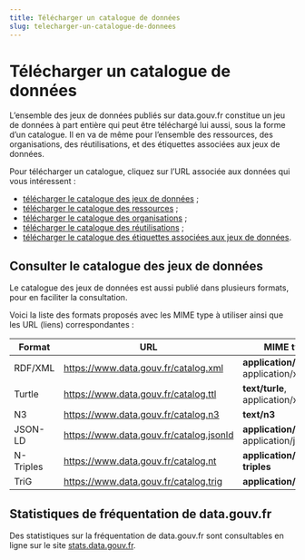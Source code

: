 ```yaml
---
title: Télécharger un catalogue de données
slug: telecharger-un-catalogue-de-donnees
---
```


# Télécharger un catalogue de données

L’ensemble des jeux de données publiés sur data.gouv.fr constitue un jeu de données à part entière qui peut être téléchargé lui aussi, sous la forme d’un catalogue. Il en va de même pour l’ensemble des ressources, des organisations, des réutilisations, et des étiquettes associées aux jeux de données.

Pour télécharger un catalogue, cliquez sur l’URL associée aux données qui vous intéressent :

- [télécharger le catalogue des jeux de données](https://www.data.gouv.fr/datasets.csv) ;
- [télécharger le catalogue des ressources](https://www.data.gouv.fr/resources.csv) ;
- [télécharger le catalogue des organisations](https://www.data.gouv.fr/organizations.csv) ;
- [télécharger le catalogue des réutilisations](https://www.data.gouv.fr/reuses.csv) ;
- [télécharger le catalogue des étiquettes associées aux jeux de données](https://www.data.gouv.fr/tags.csv).

## Consulter le catalogue des jeux de données

Le catalogue des jeux de données est aussi publié dans plusieurs formats, pour en faciliter la consultation.

Voici la liste des formats proposés avec les MIME type à utiliser ainsi que les URL (liens) correspondantes :

| Format    | URL                                       | MIME type                                 |
|-----------|-------------------------------------------|-------------------------------------------|
| RDF/XML   | <https://www.data.gouv.fr/catalog.xml>    | **application/rdf+xml**, application/xml  |
| Turtle    | <https://www.data.gouv.fr/catalog.ttl>    | **text/turle**, application/x-turtle      |
| N3        | <https://www.data.gouv.fr/catalog.n3>     | **text/n3**                               |
| JSON-LD   | <https://www.data.gouv.fr/catalog.jsonld> | **application/ld+json**, application/json |
| N-Triples | <https://www.data.gouv.fr/catalog.nt>     | **application/n-triples**                 |
| TriG      | <https://www.data.gouv.fr/catalog.trig>   | **application/trig**                      |

## Statistiques de fréquentation de data.gouv.fr

Des statistiques sur la fréquentation de data.gouv.fr sont consultables en ligne sur le site [stats.data.gouv.fr](https://stats.data.gouv.fr/index.php?module=CoreHome&action=index&idSite=1&period=range&date=previous30#?idSite=1&period=range&date=previous30&category=Dashboard_Dashboard&subcategory=1).
